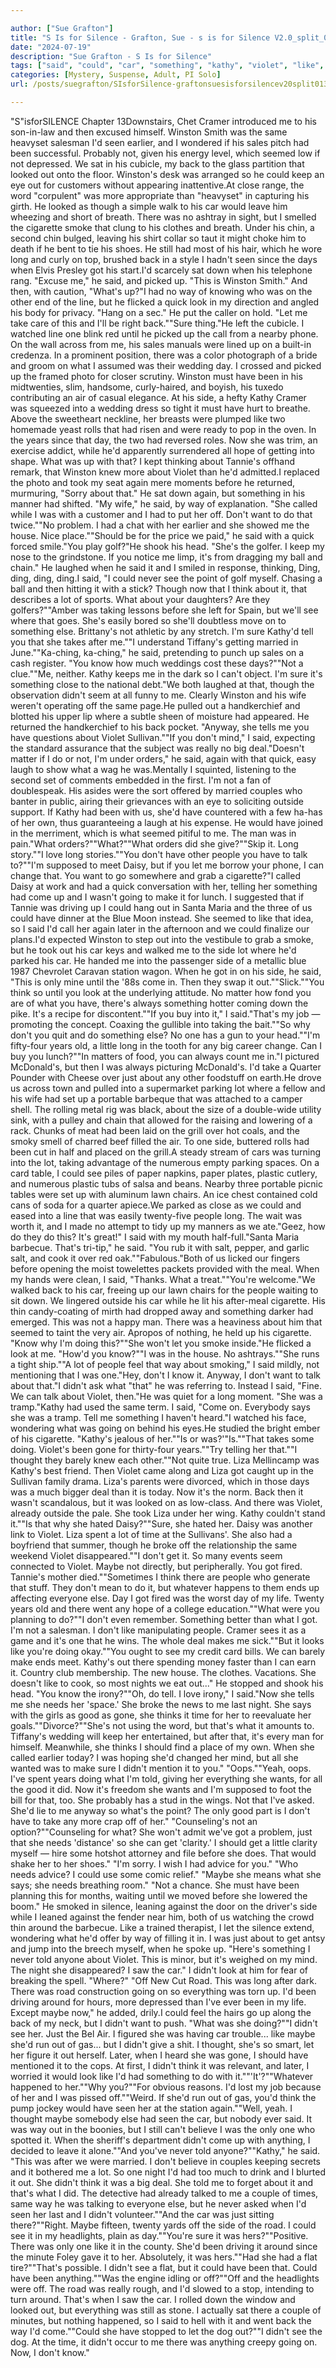 ```yaml
---

author: ["Sue Grafton"]
title: "S Is for Silence - Grafton, Sue - s is for Silence V2.0_split_013.htm"
date: "2024-07-19"
description: "Sue Grafton - S Is for Silence"
tags: ["said", "could", "car", "something", "kathy", "violet", "like", "see", "back", "day", "one", "think", "winston", "long", "got", "way", "side", "lot", "look", "let", "sure", "want", "know", "people", "maybe"]
categories: [Mystery, Suspense, Adult, PI Solo]
url: /posts/suegrafton/SIsforSilence-graftonsuesisforsilencev20split013htm

---
```



"S"isforSILENCE
Chapter 13Downstairs, Chet Cramer introduced me to his son-in-law and then excused himself. Winston Smith was the same heavyset salesman I'd seen earlier, and I wondered if his sales pitch had been successful. Probably not, given his energy level, which seemed low if not depressed. We sat in his cubicle, my back to the glass partition that looked out onto the floor. Winston's desk was arranged so he could keep an eye out for customers without appearing inattentive.At close range, the word "corpulent" was more appropriate than "heavyset" in capturing his girth. He looked as though a simple walk to his car would leave him wheezing and short of breath. There was no ashtray in sight, but I smelled the cigarette smoke that clung to his clothes and breath. Under his chin, a second chin bulged, leaving his shirt collar so taut it might choke him to death if he bent to tie his shoes. He still had most of his hair, which he wore long and curly on top, brushed back in a style I hadn't seen since the days when Elvis Presley got his start.I'd scarcely sat down when his telephone rang. "Excuse me," he said, and picked up. "This is Winston Smith." And then, with caution, "What's up?"I had no way of knowing who was on the other end of the line, but he flicked a quick look in my direction and angled his body for privacy. "Hang on a sec." He put the caller on hold. "Let me take care of this and I'll be right back.""Sure thing."He left the cubicle. I watched line one blink red until he picked up the call from a nearby phone. On the wall across from me, his sales manuals were lined up on a built-in credenza. In a prominent position, there was a color photograph of a bride and groom on what I assumed was their wedding day. I crossed and picked up the framed photo for closer scrutiny. Winston must have been in his midtwenties, slim, handsome, curly-haired, and boyish, his tuxedo contributing an air of casual elegance. At his side, a hefty Kathy Cramer was squeezed into a wedding dress so tight it must have hurt to breathe. Above the sweetheart neckline, her breasts were plumped like two homemade yeast rolls that had risen and were ready to pop in the oven. In the years since that day, the two had reversed roles. Now she was trim, an exercise addict, while he'd apparently surrendered all hope of getting into shape. What was up with that? I kept thinking about Tannie's offhand remark, that Winston knew more about Violet than he'd admitted.I replaced the photo and took my seat again mere moments before he returned, murmuring, "Sorry about that." He sat down again, but something in his manner had shifted. "My wife," he said, by way of explanation. "She called while I was with a customer and I had to put her off. Don't want to do that twice.""No problem. I had a chat with her earlier and she showed me the house. Nice place.""Should be for the price we paid," he said with a quick forced smile."You play golf?"He shook his head. "She's the golfer. I keep my nose to the grindstone. If you notice me limp, it's from dragging my ball and chain." He laughed when he said it and I smiled in response, thinking, Ding, ding, ding, ding.I said, "I could never see the point of golf myself. Chasing a ball and then hitting it with a stick? Though now that I think about it, that describes a lot of sports. What about your daughters? Are they golfers?""Amber was taking lessons before she left for Spain, but we'll see where that goes. She's easily bored so she'll doubtless move on to something else. Brittany's not athletic by any stretch. I'm sure Kathy'd tell you that she takes after me.""I understand Tiffany's getting married in June.""Ka-ching, ka-ching," he said, pretending to punch up sales on a cash register. "You know how much weddings cost these days?""Not a clue.""Me, neither. Kathy keeps me in the dark so I can't object. I'm sure it's something close to the national debt."We both laughed at that, though the observation didn't seem at all funny to me. Clearly Winston and his wife weren't operating off the same page.He pulled out a handkerchief and blotted his upper lip where a subtle sheen of moisture had appeared. He returned the handkerchief to his back pocket. "Anyway, she tells me you have questions about Violet Sullivan.""If you don't mind," I said, expecting the standard assurance that the subject was really no big deal."Doesn't matter if I do or not, I'm under orders," he said, again with that quick, easy laugh to show what a wag he was.Mentally I squinted, listening to the second set of comments embedded in the first. I'm not a fan of doublespeak. His asides were the sort offered by married couples who banter in public, airing their grievances with an eye to soliciting outside support. If Kathy had been with us, she'd have countered with a few ha-has of her own, thus guaranteeing a laugh at his expense. He would have joined in the merriment, which is what seemed pitiful to me. The man was in pain."What orders?""What?""What orders did she give?""Skip it. Long story.""I love long stories.""You don't have other people you have to talk to?""I'm supposed to meet Daisy, but if you let me borrow your phone, I can change that. You want to go somewhere and grab a cigarette?"I called Daisy at work and had a quick conversation with her, telling her something had come up and I wasn't going to make it for lunch. I suggested that if Tannie was driving up I could hang out in Santa Maria and the three of us could have dinner at the Blue Moon instead. She seemed to like that idea, so I said I'd call her again later in the afternoon and we could finalize our plans.I'd expected Winston to step out into the vestibule to grab a smoke, but he took out his car keys and walked me to the side lot where he'd parked his car. He handed me into the passenger side of a metallic blue 1987 Chevrolet Caravan station wagon. When he got in on his side, he said, "This is only mine until the '88s come in. Then they swap it out.""Slick.""You think so until you look at the underlying attitude. No matter how fond you are of what you have, there's always something hotter coming down the pike. It's a recipe for discontent.""If you buy into it," I said."That's my job — promoting the concept. Coaxing the gullible into taking the bait.""So why don't you quit and do something else? No one has a gun to your head.""I'm fifty-four years old, a little long in the tooth for any big career change. Can I buy you lunch?""In matters of food, you can always count me in."I pictured McDonald's, but then I was always picturing McDonald's. I'd take a Quarter Pounder with Cheese over just about any other foodstuff on earth.He drove us across town and pulled into a supermarket parking lot where a fellow and his wife had set up a portable barbeque that was attached to a camper shell. The rolling metal rig was black, about the size of a double-wide utility sink, with a pulley and chain that allowed for the raising and lowering of a rack. Chunks of meat had been laid on the grill over hot coals, and the smoky smell of charred beef filled the air. To one side, buttered rolls had been cut in half and placed on the grill.A steady stream of cars was turning into the lot, taking advantage of the numerous empty parking spaces. On a card table, I could see piles of paper napkins, paper plates, plastic cutlery, and numerous plastic tubs of salsa and beans. Nearby three portable picnic tables were set up with aluminum lawn chairs. An ice chest contained cold cans of soda for a quarter apiece.We parked as close as we could and eased into a line that was easily twenty-five people long. The wait was worth it, and I made no attempt to tidy up my manners as we ate."Geez, how do they do this? It's great!" I said with my mouth half-full."Santa Maria barbecue. That's tri-tip," he said. "You rub it with salt, pepper, and garlic salt, and cook it over red oak.""Fabulous."Both of us licked our fingers before opening the moist towelettes packets provided with the meal. When my hands were clean, I said, "Thanks. What a treat.""You're welcome."We walked back to his car, freeing up our lawn chairs for the people waiting to sit down. We lingered outside his car while he lit his after-meal cigarette. His thin candy-coating of mirth had dropped away and something darker had emerged. This was not a happy man. There was a heaviness about him that seemed to taint the very air. Apropos of nothing, he held up his cigarette. "Know why I'm doing this?""She won't let you smoke inside."He flicked a look at me. "How'd you know?""I was in the house. No ashtrays.""She runs a tight ship.""A lot of people feel that way about smoking," I said mildly, not mentioning that I was one."Hey, don't I know it. Anyway, I don't want to talk about that."I didn't ask what "that" he was referring to. Instead I said, "Fine. We can talk about Violet, then."He was quiet for a long moment. "She was a tramp."Kathy had used the same term. I said, "Come on. Everybody says she was a tramp. Tell me something I haven't heard."I watched his face, wondering what was going on behind his eyes.He studied the bright ember of his cigarette. "Kathy's jealous of her.""Is or was?'"Is.""That takes some doing. Violet's been gone for thirty-four years.""Try telling her that.""I thought they barely knew each other.""Not quite true. Liza Mellincamp was Kathy's best friend. Then Violet came along and Liza got caught up in the Sullivan family drama. Liza's parents were divorced, which in those days was a much bigger deal than it is today. Now it's the norm. Back then it wasn't scandalous, but it was looked on as low-class. And there was Violet, already outside the pale. She took Liza under her wing. Kathy couldn't stand it.""Is that why she hated Daisy?""Sure, she hated her. Daisy was another link to Violet. Liza spent a lot of time at the Sullivans'. She also had a boyfriend that summer, though he broke off the relationship the same weekend Violet disappeared.""I don't get it. So many events seem connected to Violet. Maybe not directly, but peripherally. You got fired. Tannie's mother died.""Sometimes I think there are people who generate that stuff. They don't mean to do it, but whatever happens to them ends up affecting everyone else. Day I got fired was the worst day of my life. Twenty years old and there went any hope of a college education.""What were you planning to do?""I don't even remember. Something better than what I got. I'm not a salesman. I don't like manipulating people. Cramer sees it as a game and it's one that he wins. The whole deal makes me sick.""But it looks like you're doing okay.""You ought to see my credit card bills. We can barely make ends meet. Kathy's out there spending money faster than I can earn it. Country club membership. The new house. The clothes. Vacations. She doesn't like to cook, so most nights we eat out..." He stopped and shook his head. "You know the irony?""Oh, do tell. I love irony," I said."Now she tells me she needs her 'space.' She broke the news to me last night. She says with the girls as good as gone, she thinks it time for her to reevaluate her goals.""Divorce?""She's not using the word, but that's what it amounts to. Tiffany's wedding will keep her entertained, but after that, it's every man for himself. Meanwhile, she thinks I should find a place of my own. When she called earlier today? I was hoping she'd changed her mind, but all she wanted was to make sure I didn't mention it to you." "Oops.""Yeah, oops. I've spent years doing what I'm told, giving her everything she wants, for all the good it did. Now it's freedom she wants and I'm supposed to foot the bill for that, too. She probably has a stud in the wings. Not that I've asked. She'd lie to me anyway so what's the point? The only good part is I don't have to take any more crap off of her." "Counseling's not an option?""Counseling for what? She won't admit we've got a problem, just that she needs 'distance' so she can get 'clarity.' I should get a little clarity myself — hire some hotshot attorney and file before she does. That would shake her to her shoes." "I'm sorry. I wish I had advice for you." "Who needs advice? I could use some comic relief." "Maybe she means what she says; she needs breathing room." "Not a chance. She must have been planning this for months, waiting until we moved before she lowered the boom." He smoked in silence, leaning against the door on the driver's side while I leaned against the fender near him, both of us watching the crowd thin around the barbecue. Like a trained therapist, I let the silence extend, wondering what he'd offer by way of filling it in. I was just about to get antsy and jump into the breech myself, when he spoke up. "Here's something I never told anyone about Violet. This is minor, but it's weighed on my mind. The night she disappeared? I saw the car." I didn't look at him for fear of breaking the spell. "Where?" "Off New Cut Road. This was long after dark. There was road construction going on so everything was torn up. I'd been driving around for hours, more depressed than I've ever been in my life. Except maybe now," he added, drily.I could feel the hairs go up along the back of my neck, but I didn't want to push. "What was she doing?""I didn't see her. Just the Bel Air. I figured she was having car trouble... like maybe she'd run out of gas... but I didn't give a shit. I thought, she's so smart, let her figure it out herself. Later, when I heard she was gone, I should have mentioned it to the cops. At first, I didn't think it was relevant, and later, I worried it would look like I'd had something to do with it.""'It'?""Whatever happened to her.""Why you?""For obvious reasons. I'd lost my job because of her and I was pissed off.""Weird. If she'd run out of gas, you'd think the pump jockey would have seen her at the station again.""Well, yeah. I thought maybe somebody else had seen the car, but nobody ever said. It was way out in the boonies, but I still can't believe I was the only one who spotted it. When the sheriff's department didn't come up with anything, I decided to leave it alone.""And you've never told anyone?""Kathy," he said. "This was after we were married. I don't believe in couples keeping secrets and it bothered me a lot. So one night I'd had too much to drink and I blurted it out. She didn't think it was a big deal. She told me to forget about it and that's what I did. The detective had already talked to me a couple of times, same way he was talking to everyone else, but he never asked when I'd seen her last and I didn't volunteer.""And the car was just sitting there?""Right. Maybe fifteen, twenty yards off the side of the road. I could see it in my headlights, plain as day.""You're sure it was hers?""Positive. There was only one like it in the county. She'd been driving it around since the minute Foley gave it to her. Absolutely, it was hers.""Had she had a flat tire?""That's possible. I didn't see a flat, but it could have been that. Could have been anything.""Was the engine idling or off?""Off and the headlights were off. The road was really rough, and I'd slowed to a stop, intending to turn around. That's when I saw the car. I rolled down the window and looked out, but everything was still as stone. I actually sat there a couple of minutes, but nothing happened, so I said to hell with it and went back the way I'd come.""Could she have stopped to let the dog out?""I didn't see the dog. At the time, it didn't occur to me there was anything creepy going on. Now, I don't know."
